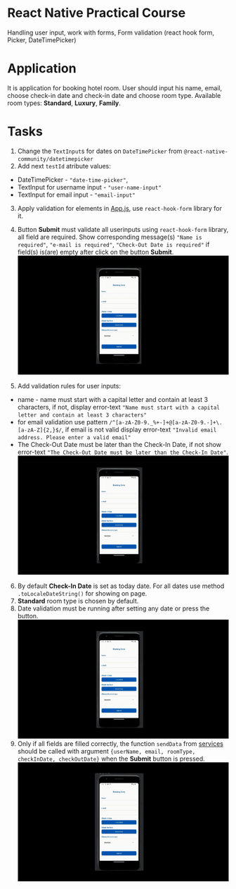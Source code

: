 # React Native Practical Course

Handling user input, work with forms, Form validation (react hook form, Picker, DateTimePicker)

# Application

It is application for booking hotel room. User should input his name, email, choose check-in date and check-in date and choose room type. Available room types: **Standard**, **Luxury**, **Family**.

# Tasks

1. Change the `TextInput`s for dates on `DateTimePicker` from `@react-native-community/datetimepicker`
2. Add next `testId` atribute values:

- DateTimePicker - `"date-time-picker"`,
- TextInput for username input - `"user-name-input"`
- TextInput for email input - `"email-input"`

3. Apply validation for elements in [App.js](App.js), use `react-hook-form` library for it.

4. Button **Submit** must validate all userinputs using `react-hook-form` library, all field are required. Show corresponding message(s) `"Name is required"`, `"e-mail is required"`, `"Check-Out Date is required"` if field(s) is(are) empty after click on the button **Submit**.
   ![](media/all%20fields%20are%20requirement.gif)
5. Add validation rules for user inputs:

- name - name must start with a capital letter and contain at least 3 characters, if not, display error-text `"Name must start with a capital letter and contain at least 3 characters"`
- for email validation use pattern `/^[a-zA-Z0-9._%+-]+@[a-zA-Z0-9.-]+\.[a-zA-Z]{2,}$/`, if email is not valid display error-text `"Invalid email address. Please enter a valid email"`
- The Check-Out Date must be later than the Check-In Date, if not show error-text `"The Check-Out Date must be later than the Check-In Date"`.
  ![](media/validation.gif)

6. By default **Check-In Date** is set as today date. For all dates use method `.toLocaleDateString()` for showing on page.
7. **Standard** room type is chosen by default.
8. Date validation must be running after setting any date or press the button.
   ![](media/date%20validation.gif)
9. Only if all fields are filled correctly, the function `sendData` from [services](services/sendDate.js) should be called with argument `{userName, email, roomType, checkInDate, checkOutDate}` when the **Submit** button is pressed.
   ![](media/correct%20input.gif)
